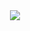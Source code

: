 <div align="center" width="700" height="300" background-image=cover>
  <img src="https://github.com/Tomneng/Tomneng/assets/151795437/ffe9657b-03d3-4282-b956-04c985ff7405" />
</div>


<!--
**Tomneng/Tomneng** is a ✨ _special_ ✨ repository because its `README.md` (this file) appears on your GitHub profile.

Here are some ideas to get you started:

- 🔭 I’m currently working on ...
- 🌱 I’m currently learning ...
- 👯 I’m looking to collaborate on ...
- 🤔 I’m looking for help with ...
- 💬 Ask me about ...
- 📫 How to reach me: ...
- 😄 Pronouns: ...
- ⚡ Fun fact: ...
-->

